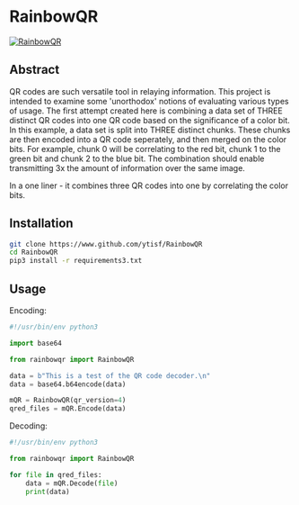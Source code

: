 # RainbowQR

[![RainbowQR](https://wwww.github.com/ytisf/RainbowQR/QRSample.png)](https://wwww.github.com/ytisf/RainbowQR/QRSample.png)

## Abstract
QR codes are such versatile tool in relaying information. This project is intended to examine some 'unorthodox' notions of evaluating various types of usage. The first attempt created here is combining a data set of THREE distinct QR codes into one QR code based on the significance of a color bit. 
In this example, a data set is split into THREE distinct chunks. These chunks are then encoded into a QR code seperately, and then merged on the color bits. For example, chunk 0 will be correlating to the red bit, chunk 1 to the green bit and chunk 2 to the blue bit. The combination should enable transmitting 3x the amount of information over the same image. 


In a one liner - it combines three QR codes into one by correlating the color bits.


## Installation
```bash
git clone https://www.github.com/ytisf/RainbowQR
cd RainbowQR
pip3 install -r requirements3.txt
```
## Usage
Encoding:
```python
#!/usr/bin/env python3

import base64

from rainbowqr import RainbowQR

data = b"This is a test of the QR code decoder.\n"
data = base64.b64encode(data)

mQR = RainbowQR(qr_version=4)
qred_files = mQR.Encode(data)

```
Decoding:
```python
#!/usr/bin/env python3

from rainbowqr import RainbowQR

for file in qred_files:
    data = mQR.Decode(file)
    print(data)
```